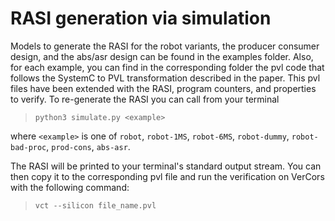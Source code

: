# RASI generation via simulation

Models to generate the RASI for the robot variants, the producer consumer design, and the abs/asr design can be found in the examples folder. Also, for each example, you can find in the corresponding folder the pvl code that follows the SystemC to PVL transformation described in the paper. This pvl files have been extended with the RASI, program counters, and properties to verify.  To re-generate the RASI you can call from your terminal

> `python3 simulate.py <example>`
    
where `<example>` is one of `robot`, `robot-1MS`, `robot-6MS`, `robot-dummy`, `robot-bad-proc`, `prod-cons`, `abs-asr`.
    
The RASI will be printed to your terminal's standard output stream. You can then copy it to the corresponding pvl file and run the verification on VerCors with the following command:

> `vct --silicon file_name.pvl`
